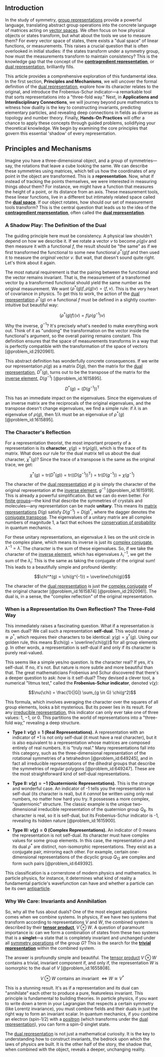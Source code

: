 ## Introduction
In the study of symmetry, [group representations](@article_id:144931) provide a powerful language, translating abstract group operations into the concrete language of matrices acting on [vector spaces](@article_id:136343). We often focus on how physical objects or states transform, but what about the tools we use to measure them? For every vector space of states, there exists a "dual space" of linear functions, or measurements. This raises a crucial question that is often overlooked in initial studies: if the states transform under a symmetry group, how must the measurements transform to maintain consistency? This is the knowledge gap that the concept of the **[contragredient representation](@article_id:202752)**, or [dual representation](@article_id:145769), brilliantly fills.

This article provides a comprehensive exploration of this fundamental idea. In the first section, **Principles and Mechanisms**, we will uncover the formal definition of the [dual representation](@article_id:145769), explore how its character relates to the original, and introduce the Frobenius-Schur indicator—a remarkable tool that sorts representations into a "three-fold way." Next, in **Applications and Interdisciplinary Connections**, we will journey beyond pure mathematics to witness how duality is the key to constructing invariants, predicting elementary particles, and revealing deep connections in fields as diverse as topology and number theory. Finally, **Hands-On Practices** will offer a chance to apply these concepts through guided problems, solidifying your theoretical knowledge. We begin by examining the core principles that govern this essential 'shadow' of every representation.

## Principles and Mechanisms

Imagine you have a three-dimensional object, and a group of symmetries—say, the rotations that leave a cube looking the same. We can describe these symmetries using matrices, which tell us how the coordinates of any point in the object are transformed. This is a **representation**. Now, what if instead of tracking the points themselves, we were interested in measuring things *about* them? For instance, we might have a function that measures the height of a point, or its distance from an axis. These measurement tools, these linear functions, live in a different but intimately related space called the **[dual space](@article_id:146451)**. If our object rotates, how should our set of measurement tools transform? This is the central question that leads us to the idea of the **[contragredient representation](@article_id:202752)**, often called the **[dual representation](@article_id:145769)**.

### A Shadow Play: The Definition of the Dual

The guiding principle here must be consistency. A physical law shouldn't depend on how we describe it. If we rotate a vector $v$ to become $\rho(g)v$ and then measure it with a functional $f$, the result should be "the same" as if we first transformed the functional to some new functional $\rho^*(g)f$ and then used it to measure the *original* vector $v$. But wait, that doesn't sound quite right. Let's think about it again.

The most natural requirement is that the pairing between the functional and the vector remains invariant. That is, the measurement of a transformed vector by a transformed functional should yield the same number as the original measurement. We want $\langle \rho^*(g)f, \rho(g)v \rangle = \langle f, v \rangle$. This is the very heart of covariance in physics. To get this to work, the action of the [dual representation](@article_id:145769) $\rho^*(g)$ on a functional $f$ must be defined in a slightly counter-intuitive but beautiful way:

$$(\rho^*(g)f)(v) = f(\rho(g^{-1})v)$$

Why the inverse, $g^{-1}$? It's precisely what's needed to make everything work out. Think of it as "undoing" the transformation on the vector inside the functional's argument, so the overall pairing remains constant. This definition ensures that the space of measurements transforms in a way that is perfectly compatible with the transformation of the space of vectors [@problem_id:2920961].

This abstract definition has wonderfully concrete consequences. If we write our representation $\rho(g)$ as a matrix $D(g)$, then the matrix for the [dual representation](@article_id:145769), $D^*(g)$, turns out to be the transpose of the matrix for the [inverse element](@article_id:138093), $D(g^{-1})$ [@problem_id:1615895].

$$D^*(g) = (D(g^{-1}))^{\mathsf{T}}$$

This has an immediate impact on the eigenvalues. Since the eigenvalues of an inverse matrix are the reciprocals of the original eigenvalues, and the transpose doesn't change eigenvalues, we find a simple rule: if $\lambda$ is an eigenvalue of $\rho(g)$, then $1/\lambda$ must be an eigenvalue of $\rho^*(g)$ [@problem_id:1615895].

### The Character's Reflection

For a representation theorist, the most important property of a representation is its **character**, $\chi(g) = \mathrm{tr}(\rho(g))$, which is the trace of its matrix. What does our rule for the dual matrix tell us about the dual character, $\chi^*(g)$? Since the trace of a transpose is the same as the original trace, we get:

$$\chi^*(g) = \mathrm{tr}(D^*(g)) = \mathrm{tr}((D(g^{-1}))^{\mathsf{T}}) = \mathrm{tr}(D(g^{-1})) = \chi(g^{-1})$$

The character of the [dual representation](@article_id:145769) at $g$ is simply the character of the original representation at the [inverse element](@article_id:138093), $g^{-1}$ [@problem_id:1615919]. This is already a powerful simplification. But we can do even better. For [finite groups](@article_id:139216)—the kind that describe the symmetries of crystals and molecules—any representation can be made **unitary**. This means its [matrix representations](@article_id:145531) $D(g)$ satisfy $D(g^{-1}) = D(g)^\dagger$, where the dagger denotes the [conjugate transpose](@article_id:147415). The eigenvalues of a unitary matrix are all complex numbers of magnitude 1, a fact that echoes the [conservation of probability](@article_id:149142) in quantum mechanics.

For these unitary representations, an eigenvalue $\lambda$ lies on the unit circle in the complex plane, which means its inverse is just its [complex conjugate](@article_id:174394), $\lambda^{-1} = \bar{\lambda}$. The character is the sum of these eigenvalues. So, if we take the character of the [inverse element](@article_id:138093), which has eigenvalues $\lambda_i^{-1}$, we get the sum of the $\bar{\lambda}_i$. This is the same as taking the conjugate of the original sum! This leads to a beautifully simple and profound identity:

$$\chi^*(g) = \chi(g^{-1}) = \overline{\chi(g)}$$

The character of the [dual representation](@article_id:145769) is just the [complex conjugate](@article_id:174394) of the original character [@problem_id:1615874] [@problem_id:2920961]. The dual is, in a sense, the "complex reflection" of the original representation.

### When is a Representation Its Own Reflection? The Three-Fold Way

This immediately raises a fascinating question. What if a representation *is* its own dual? We call such a representation **self-dual**. This would mean $\rho \cong \rho^*$, which requires their characters to be identical: $\chi(g) = \chi^*(g)$. Using our golden rule, this means $\chi(g) = \overline{\chi(g)}$ for all group elements $g$. In other words, a representation is self-dual if and only if its character is purely real-valued.

This seems like a simple yes/no question. Is the character real? If yes, it's self-dual. If no, it's not. But nature is more subtle and more beautiful than that. The great mathematicians Frobenius and Schur discovered that there's a deeper question to ask: *how* is it self-dual? They devised a clever tool, a numerical "litmus test," called the **Frobenius-Schur indicator**, denoted $\nu(\chi)$:

$$\nu(\chi) = \frac{1}{|G|} \sum_{g \in G} \chi(g^2)$$

This formula, which involves averaging the character over the squares of all group elements, looks a bit mysterious. But its power lies in its result. For any [irreducible representation](@article_id:142239), this indicator can only ever take one of three values: $1$, $-1$, or $0$. This partitions the world of representations into a "three-fold way," revealing a deep structure.

*   **Type I: $\nu(\chi) = 1$ (Real Representations).** A representation with an indicator of +1 is not only self-dual (it must have a real character), but it is also equivalent to a representation whose matrices are composed entirely of real numbers. It is "truly real." Many representations fall into this category, such as the three-dimensional representation of the rotational symmetries of a tetrahedron [@problem_id:649245], and in fact all irreducible representations of the dihedral groups that describe the symmetries of regular polygons [@problem_id:649247]. These are the most straightforward kind of self-dual representations.

*   **Type II: $\nu(\chi) = -1$ (Quaternionic Representations).** This is the strange and wonderful case. An indicator of -1 tells you the representation is self-dual (its character is real), but it *cannot* be written using only real numbers, no matter how hard you try. It possesses a more complex, "quaternionic" structure. The classic example is the unique two-dimensional irreducible representation of the quaternion group $Q_8$. Its character is real, so it is self-dual, but its Frobenius-Schur indicator is -1, revealing its hidden nature [@problem_id:1615900].

*   **Type III: $\nu(\chi) = 0$ (Complex Representations).** An indicator of 0 means the representation is not self-dual. Its character must have complex values for some group elements. In this case, the representation $\rho$ and its dual $\rho^*$ are distinct, non-isomorphic representations. They exist as a conjugate pair, mirroring each other. For example, certain one-dimensional representations of the dicyclic group $Q_{12}$ are complex and form such pairs [@problem_id:649392].

This classification is a cornerstone of modern physics and mathematics. In particle physics, for instance, it determines what kind of reality a fundamental particle's wavefunction can have and whether a particle can be its own [antiparticle](@article_id:193113).

### Why We Care: Invariants and Annihilation

So, why all the fuss about duals? One of the most elegant applications comes when we combine systems. In physics, if we have two systems that transform according to representations $V$ and $W$, the combined system is described by their **[tensor product](@article_id:140200)**, $V \otimes W$. A question of paramount importance is: can we form a combination of states from these two systems that is a **singlet**—a state that is completely invariant and unchanged under all [symmetry operations](@article_id:142904) of the group $G$? This is the search for the **[trivial representation](@article_id:140863)** within the combined system.

The answer is profoundly simple and beautiful. The [tensor product](@article_id:140200) $V \otimes W$ contains a trivial, invariant component if, and only if, the representation $W$ is isomorphic to the dual of $V$ [@problem_id:1655808].

$$V \otimes W \text{ contains an invariant } \iff W \cong V^*$$

This is a stunning result. It's as if a representation and its dual can "annihilate" each other to produce a pure, featureless invariant. This principle is fundamental to building theories. In particle physics, if you want to write down a term in your Lagrangian that respects a certain symmetry (like Lorentz invariance), you must combine fields and their duals in just the right way to form an invariant scalar. In quantum mechanics, if you combine an electron (spin-1/2) with a [positron](@article_id:148873) (which transforms under the [dual representation](@article_id:145769)), you can form a spin-0 singlet state.

The [dual representation](@article_id:145769) is not just a mathematical curiosity. It is the key to understanding how to construct invariants, the bedrock upon which the laws of physics are built. It is the other half of the story, the shadow that, when combined with the object, reveals a deeper, unchanging reality.